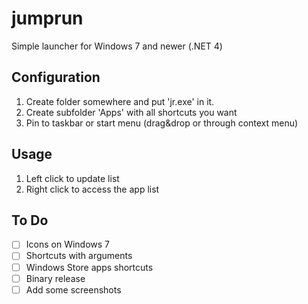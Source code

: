 ﻿jumprun
=======

Simple launcher for Windows 7 and newer (.NET 4)

Configuration
-------------

1. Create folder somewhere and put 'jr.exe' in it.
2. Create subfolder 'Apps' with all shortcuts you want
3. Pin to taskbar or start menu (drag&drop or through context menu)

Usage
-----

1. Left click to update list
2. Right click to access the app list

To Do
-----

- [ ] Icons on Windows 7
- [ ] Shortcuts with arguments
- [ ] Windows Store apps shortcuts
- [ ] Binary release
- [ ] Add some screenshots